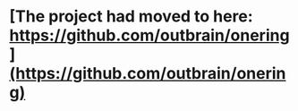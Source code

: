 [The project had moved to here: https://github.com/outbrain/onering](https://github.com/outbrain/onering)
=====
